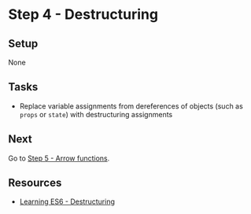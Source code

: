 # Step 4 - Destructuring

## Setup

None

## Tasks

- Replace variable assignments from dereferences of objects (such as `props` or `state`) with destructuring assignments

## Next

Go to [Step 5 - Arrow functions](../05-arrow-functions/).

## Resources

- [Learning ES6 - Destructuring](http://www.benmvp.com/learning-es6-destructuring/)
